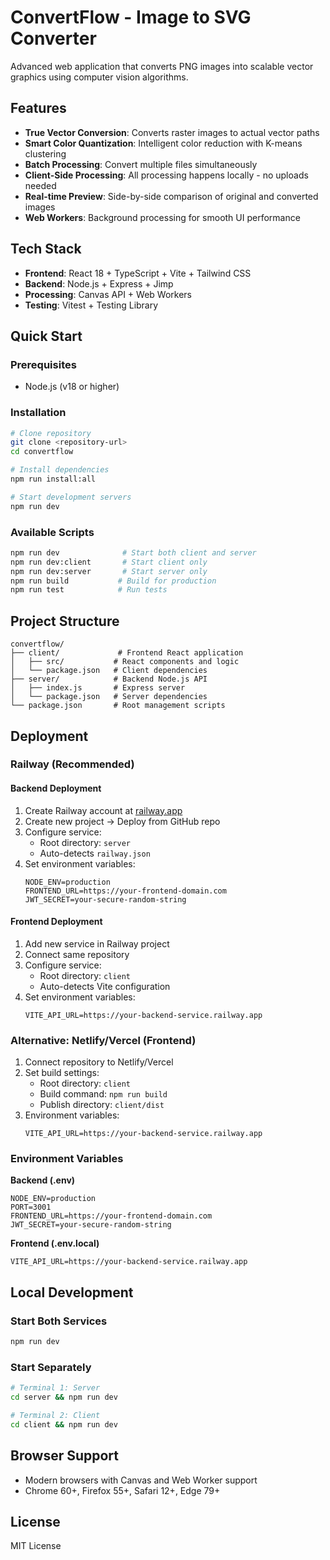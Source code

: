 # ConvertFlow - Image to SVG Converter

Advanced web application that converts PNG images into scalable vector graphics using computer vision algorithms.

## Features

- **True Vector Conversion**: Converts raster images to actual vector paths
- **Smart Color Quantization**: Intelligent color reduction with K-means clustering
- **Batch Processing**: Convert multiple files simultaneously
- **Client-Side Processing**: All processing happens locally - no uploads needed
- **Real-time Preview**: Side-by-side comparison of original and converted images
- **Web Workers**: Background processing for smooth UI performance

## Tech Stack

- **Frontend**: React 18 + TypeScript + Vite + Tailwind CSS
- **Backend**: Node.js + Express + Jimp
- **Processing**: Canvas API + Web Workers
- **Testing**: Vitest + Testing Library

## Quick Start

### Prerequisites
- Node.js (v18 or higher)

### Installation
```bash
# Clone repository
git clone <repository-url>
cd convertflow

# Install dependencies
npm run install:all

# Start development servers
npm run dev
```

### Available Scripts
```bash
npm run dev              # Start both client and server
npm run dev:client       # Start client only
npm run dev:server       # Start server only
npm run build           # Build for production
npm run test            # Run tests
```

## Project Structure

```
convertflow/
├── client/             # Frontend React application
│   ├── src/           # React components and logic
│   └── package.json   # Client dependencies
├── server/            # Backend Node.js API
│   ├── index.js       # Express server
│   └── package.json   # Server dependencies
└── package.json       # Root management scripts
```

## Deployment

### Railway (Recommended)

#### Backend Deployment
1. Create Railway account at [railway.app](https://railway.app)
2. Create new project → Deploy from GitHub repo
3. Configure service:
   - Root directory: `server`
   - Auto-detects `railway.json`
4. Set environment variables:
   ```
   NODE_ENV=production
   FRONTEND_URL=https://your-frontend-domain.com
   JWT_SECRET=your-secure-random-string
   ```

#### Frontend Deployment
1. Add new service in Railway project
2. Connect same repository
3. Configure service:
   - Root directory: `client`
   - Auto-detects Vite configuration
4. Set environment variables:
   ```
   VITE_API_URL=https://your-backend-service.railway.app
   ```

### Alternative: Netlify/Vercel (Frontend)
1. Connect repository to Netlify/Vercel
2. Set build settings:
   - Root directory: `client`
   - Build command: `npm run build`
   - Publish directory: `client/dist`
3. Environment variables:
   ```
   VITE_API_URL=https://your-backend-service.railway.app
   ```

### Environment Variables

**Backend (.env)**
```
NODE_ENV=production
PORT=3001
FRONTEND_URL=https://your-frontend-domain.com
JWT_SECRET=your-secure-random-string
```

**Frontend (.env.local)**
```
VITE_API_URL=https://your-backend-service.railway.app
```

## Local Development

### Start Both Services
```bash
npm run dev
```

### Start Separately
```bash
# Terminal 1: Server
cd server && npm run dev

# Terminal 2: Client  
cd client && npm run dev
```

## Browser Support

- Modern browsers with Canvas and Web Worker support
- Chrome 60+, Firefox 55+, Safari 12+, Edge 79+

## License

MIT License
